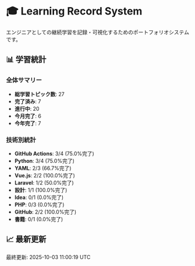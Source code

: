 # 🎓 Learning Record System

エンジニアとしての継続学習を記録・可視化するためのポートフォリオシステムです。

## 📊 学習統計

### 全体サマリー
- **総学習トピック数**: 27
- **完了済み**: 7
- **進行中**: 20
- **今月完了**: 6
- **今年完了**: 7

### 技術別統計
- **GitHub Actions**: 3/4 (75.0%完了)
- **Python**: 3/4 (75.0%完了)
- **YAML**: 2/3 (66.7%完了)
- **Vue.js**: 2/2 (100.0%完了)
- **Laravel**: 1/2 (50.0%完了)
- **設計**: 1/1 (100.0%完了)
- **Idea**: 0/1 (0.0%完了)
- **PHP**: 0/3 (0.0%完了)
- **GitHub**: 2/2 (100.0%完了)
- **書籍**: 0/1 (0.0%完了)
## 📈 最新更新

最終更新: 2025-10-03 11:00:19 UTC